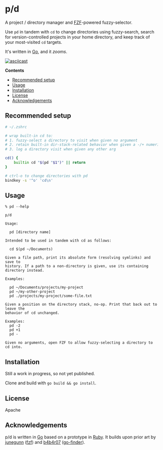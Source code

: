 p/d
===

A project / directory manager and [FZF][]-powered fuzzy-selector.

Use `pd` in tandem with `cd` to change directories using fuzzy-search, search
for version-controlled projects in your home directory, and keep track of your
most-visited `cd` targets.

It's written in [Go][], and it _zooms_.

[![asciicast][ascii-svg]][ascii]

<!-- markdown-toc start - Don't edit this section. Run M-x markdown-toc-refresh-toc -->
**Contents**

- [Recommended setup](#recommended-setup)
- [Usage](#usage)
- [Installation](#installation)
- [License](#license)
- [Acknowledgements](#acknowledgements)

<!-- markdown-toc end -->

Recommended setup
-----------------

```sh
# ~/.zshrc

# wrap built-in cd to:
# 1. fuzzy-select a directory to visit when given no argument
# 2. retain built-in dir-stack-related behavior when given a -/+ numeric arg
# 3. log a directory visit when given any other arg

cd() {
    builtin cd "$(pd "$1")" || return
}

# ctrl-o to change directories with pd
bindkey -s '^o' 'cd\n'
```

Usage
-----
```
% pd --help

p/d

Usage:

  pd [directory name]

Intended to be used in tandem with cd as follows:

  cd $(pd ~/Documents)

Given a file path, print its absolute form (resolving symlinks) and save to
history. If a path to a non-directory is given, use its containing
directory instead.

Examples:

  pd ~/Documents/projects/my-project
  pd ~/my-other-project
  pd ./projects/my-project/some-file.txt

Given a position on the directory stack, no-op. Print that back out to leave the
behavior of cd unchanged.

Examples:
  pd -2
  pd +1
  pd -

Given no arguments, open FZF to allow fuzzy-selecting a directory to cd into.
```

Installation
------------

Still a work in progress, so not yet published.

Clone and build with `go build && go install`.

License
-------

Apache

Acknowledgements
----------------

p/d is written in [Go][] based on a prototype in [Ruby][].
It builds upon prior art by [junegunn][] ([fzf][]) and [b4b4r07][]
([go-finder][]).

[ascii-svg]: https://asciinema.org/a/330647.svg
[ascii]: https://asciinema.org/a/330647
[b4b4r07]: https://github.com/b4b4r07
[fzf]: https://github.com/junegunn/fzf
[go-finder]: https://github.com/b4b4r07/go-finder
[go]: https://golang.org/doc
[junegunn]: https://github.com/junegunn
[ruby]: https://ruby-doc.org/
